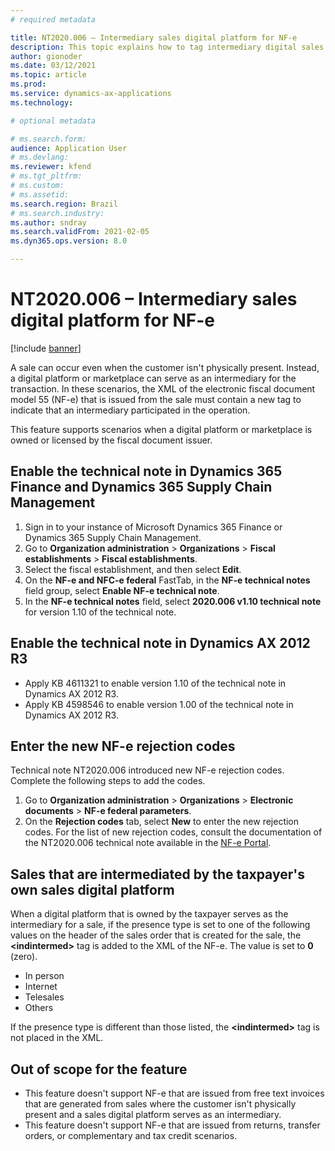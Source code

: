 ```yaml
---
# required metadata

title: NT2020.006 – Intermediary sales digital platform for NF-e
description: This topic explains how to tag intermediary digital sales for NF-e.
author: gionoder
ms.date: 03/12/2021
ms.topic: article
ms.prod: 
ms.service: dynamics-ax-applications
ms.technology: 

# optional metadata

# ms.search.form: 
audience: Application User
# ms.devlang: 
ms.reviewer: kfend
# ms.tgt_pltfrm: 
# ms.custom: 
# ms.assetid: 
ms.search.region: Brazil
# ms.search.industry: 
ms.author: sndray
ms.search.validFrom: 2021-02-05
ms.dyn365.ops.version: 8.0

---
```


# NT2020.006 – Intermediary sales digital platform for NF-e

[!include [banner](../includes/banner.md)]

A sale can occur even when the customer isn't physically present. Instead, a digital platform or marketplace can serve as an intermediary for the transaction. In these scenarios, the XML of the electronic fiscal document model 55 (NF-e) that is issued from the sale must contain a new tag to indicate that an intermediary participated in the operation.

This feature supports scenarios when a digital platform or marketplace is owned or licensed by the fiscal document issuer.

## Enable the technical note in Dynamics 365 Finance and Dynamics 365 Supply Chain Management

1. Sign in to your instance of Microsoft Dynamics 365 Finance or Dynamics 365 Supply Chain Management.
2. Go to **Organization administration** \> **Organizations** \> **Fiscal establishments** \> **Fiscal establishments**.
3. Select the fiscal establishment, and then select **Edit**.
4. On the **NF-e and NFC-e federal** FastTab, in the **NF-e technical notes** field group, select **Enable NF-e technical note**.
5. In the **NF-e technical notes** field, select **2020.006 v1.10 technical note** for version 1.10 of the technical note.

## Enable the technical note in Dynamics AX 2012 R3

- Apply KB 4611321 to enable version 1.10 of the technical note in Dynamics AX 2012 R3.
- Apply KB 4598546 to enable version 1.00 of the technical note in Dynamics AX 2012 R3.

## Enter the new NF-e rejection codes

Technical note NT2020.006 introduced new NF-e rejection codes. Complete the following steps to add the codes.

1. Go to **Organization administration** \> **Organizations** \> **Electronic documents** \> **NF-e federal parameters**.
2. On the **Rejection codes** tab, select **New** to enter the new rejection codes. For the list of new rejection codes, consult the documentation of the NT2020.006 technical note available in the [NF-e Portal](http://www.nfe.fazenda.gov.br/portal/principal.aspx).

## Sales that are intermediated by the taxpayer's own sales digital platform

When a digital platform that is owned by the taxpayer serves as the intermediary for a sale, if the presence type is set to one of the following values on the header of the sales order that is created for the sale, the **&lt;indintermed&gt;** tag is added to the XML of the NF-e. The value is set to **0** (zero).

- In person
- Internet
- Telesales
- Others

If the presence type is different than those listed, the **&lt;indintermed&gt;** tag is not placed in the XML.

## Out of scope for the feature

- This feature doesn't support NF-e that are issued from free text invoices that are generated from sales where the customer isn't physically present and a sales digital platform serves as an intermediary.
- This feature doesn't support NF-e that are issued from returns, transfer orders, or complementary and tax credit scenarios.
